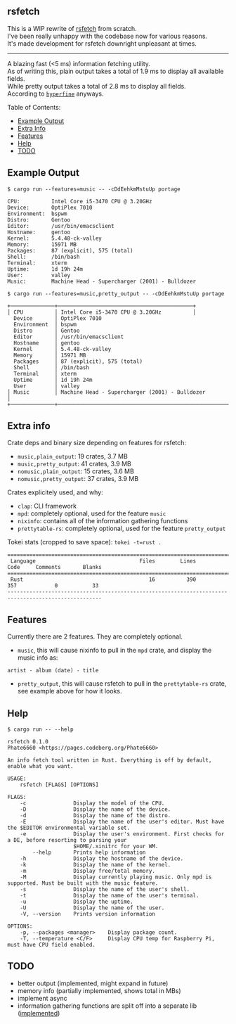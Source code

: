 ## rsfetch

This is a WIP rewrite of [rsfetch](https://github.com/rsfetch/rsfetch) from scratch.<br>
I've been really unhappy with the codebase now for various reasons.<br>
It's made development for rsfetch downright unpleasant at times.

----

A blazing fast (<5 ms) information fetching utility.<br>
As of writing this, plain output takes a total of 1.9 ms to display all available fields.<br>
While pretty output takes a total of 2.8 ms to display all fields.<br>
According to [`hyperfine`](https://github.com/sharkdp/hyperfine) anyways.

Table of Contents:

- [Example Output](#example-output)
- [Extra Info](#extra-info)
- [Features](#features)
- [Help](#help)
- [TODO](#todo)

## Example Output

`$ cargo run --features=music -- -cDdEehkmMstuUp portage`

```
CPU:          Intel Core i5-3470 CPU @ 3.20GHz
Device:       OptiPlex 7010
Environment:  bspwm
Distro:       Gentoo
Editor:       /usr/bin/emacsclient
Hostname:     gentoo
Kernel:       5.4.48-ck-valley
Memory:       15971 MB
Packages:     87 (explicit), 575 (total)
Shell:        /bin/bash
Terminal:     xterm
Uptime:       1d 19h 24m
User:         valley
Music:        Machine Head - Supercharger (2001) - Bulldozer
```

`$ cargo run --features=music,pretty_output -- -cDdEehkmMstuUp portage`

```
+──────────────+───────────────────────────────────────────+
│ CPU          │ Intel Core i5-3470 CPU @ 3.20GHz          │
  Device       │ OptiPlex 7010
  Environment  │ bspwm
  Distro       │ Gentoo
  Editor       │ /usr/bin/emacsclient
  Hostname     │ gentoo
  Kernel       │ 5.4.48-ck-valley
  Memory       │ 15971 MB
  Packages     │ 87 (explicit), 575 (total)
  Shell        │ /bin/bash
  Terminal     │ xterm
  Uptime       │ 1d 19h 24m
  User         │ valley
│ Music        │ Machine Head - Supercharger (2001) - Bulldozer        │
+──────────────+───────────────────────────────────────────────────────+

```

## Extra info

Crate deps and binary size depending on features for rsfetch:

- `music,plain_output`: 19 crates, 3.7 MB
- `music,pretty_output`: 41 crates, 3.9 MB
- `nomusic,plain_output`: 15 crates, 3.6 MB
- `nomusic,pretty_output`: 37 crates, 3.9 MB

Crates explicitely used, and why:

- `clap`: CLI framework
- `mpd`: completely optional, used for the feature `music`
- `nixinfo`: contains all of the information gathering functions
- `prettytable-rs`: completely optional, used for the feature `pretty_output`

Tokei stats (cropped to save space): `tokei -t=rust .`

```
====================================================================================================
 Language                                 Files        Lines         Code     Comments       Blanks
====================================================================================================
 Rust                                        16          390          357            0           33
----------------------------------------------------------------------------------------------------
```

## Features

Currently there are 2 features. They are completely optional.<br>

- `music`, this will cause nixinfo to pull in the `mpd` crate, and display the music info as: 

`artist - album (date) - title`

- `pretty_output`, this will cause rsfetch to pull in the `prettytable-rs` crate, see example above for how it looks.

## Help

`$ cargo run -- --help`

```
rsfetch 0.1.0
Phate6660 <https://pages.codeberg.org/Phate6660>

An info fetch tool written in Rust. Everything is off by default, enable what you want.

USAGE:
    rsfetch [FLAGS] [OPTIONS]

FLAGS:
    -c               Display the model of the CPU.
    -D               Display the name of the device.
    -d               Display the name of the distro.
    -E               Display the name of the user's editor. Must have the $EDITOR environmental variable set.
    -e               Display the user's environment. First checks for a DE, before resorting to parsing your
                     $HOME/.xinitrc for your WM.
        --help       Prints help information
    -h               Display the hostname of the device.
    -k               Display the name of the kernel.
    -m               Display free/total memory.
    -M               Display currently playing music. Only mpd is supported. Must be built with the music feature.
    -s               Display the name of the user's shell.
    -t               Display the name of the user's terminal.
    -u               Display the uptime.
    -U               Display the name of the user.
    -V, --version    Prints version information

OPTIONS:
    -p, --packages <manager>    Display package count.
    -T, --temperature <C/F>     Display CPU temp for Raspberry Pi, must have CPU field enabled.
```

## TODO

- better output (implemented, might expand in future)
- memory info (partially implemented, shows total in MBs)
- implement async
- information gathering functions are split off into a separate lib ([implemented](https://github.com/Phate6660/nixinfo))
